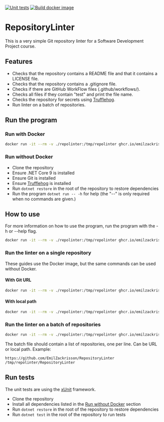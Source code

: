 [![Unit tests](https://github.com/EmilZackrisson/RepositoryLinter/actions/workflows/unit-tests.yml/badge.svg?branch=main)](https://github.com/EmilZackrisson/RepositoryLinter/actions/workflows/unit-tests.yml)
[![Build docker image](https://github.com/EmilZackrisson/RepositoryLinter/actions/workflows/docker.yaml/badge.svg)](https://github.com/EmilZackrisson/RepositoryLinter/actions/workflows/docker.yaml)

# RepositoryLinter

This is a very simple Git repository linter for a Software Development Project course.

## Features

- Checks that the repository contains a README file and that it contains a LICENSE file.
- Checks that the repository contains a .gitignore file.
- Checks if there are GitHub WorkFlow files (.github/workflows/).
- Checks all files if they contain "test" and print the file name.
- Checks the repository for secrets using [Trufflehog](https://github.com/trufflesecurity/trufflehog).
- Run linter on a batch of repositories.

## Run the program

### Run with Docker

```bash
docker run -it --rm -v ./repolinter:/tmp/repolinter ghcr.io/emilzackrisson/repositorylinter:latest -h
```

### Run without Docker

- Clone the repository
- Ensure .NET Core 9 is installed
- Ensure Git is installed
- Ensure [Trufflehog](https://github.com/trufflesecurity/trufflehog) is installed
- Run ```dotnet restore``` in the root of the repository to restore dependencies
- Run the program ```dotnet run -- -h``` for help (the "--" is only required when no commands are given.)

## How to use

For more information on how to use the program, run the program with the -h or --help flag.

```bash
docker run -it --rm -v ./repolinter:/tmp/repolinter ghcr.io/emilzackrisson/repositorylinter:latest --help
```

### Run the linter on a single repository
These guides use the Docker image, but the same commands can be used without Docker.

#### With Git URL
```bash
docker run -it --rm -v ./repolinter:/tmp/repolinter ghcr.io/emilzackrisson/repositorylinter:latest https://github.com/EmilZackrisson/RepositoryLinter
```

#### With local path
```bash
docker run -it --rm -v ./repolinter:/tmp/repolinter ghcr.io/emilzackrisson/repositorylinter:latest /tmp/repolinter/RepositoryLinter
```

### Run the linter on a batch of repositories
```bash
docker run -it --rm -v ./repolinter:/tmp/repolinter ghcr.io/emilzackrisson/repositorylinter:latest /tmp/repolinter/batch.txt
```

The batch file should contain a list of repositories, one per line. Can be URL or local path. Example:
```
https://github.com/EmilZackrisson/RepositoryLinter
/tmp/repolinter/RepositoryLinter
```

## Run tests

The unit tests are using the [xUnit](https://xunit.net/) framework.

- Clone the repository
- Install all dependencies listed in the [Run without Docker](#run-without-docker) section
- Run ```dotnet restore``` in the root of the repository to restore dependencies
- Run ```dotnet test``` in the root of the repository to run tests


